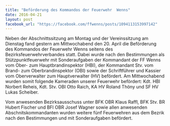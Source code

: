 ```yaml
---
title: "Beförderung des Kommandos der Feuerwehr  Wenns"
date: 2016-04-21
layout: post
facebook_url: "https://facebook.com/ffwenns/posts/1094113153997142"
---
```


Neben der Abschnittssitzung am Montag und der Vereinssitzung am Dienstag fand gestern am Mittwochabend den 20. April die Beförderung des Kommandos der Feuerwehr Wenns seitens des Bezirksfeuerwehrverbandes statt. Dabei wurde nach den Bestimmungen als Stützpunktfeuerwehr mit Sonderaufgaben der Kommandant der FF Wenns vom Ober- zum Hauptbrandinspektor (HBI), der Kommandant Stv. vom Brand- zum Oberbrandinspektor (OBI) sowie der Schriftführer und Kassier vom Oberverwalter zum Hauptverwalter (HV) befördert. Am Mittwochabend wurden somit folgende Kameraden unserer Feuerwehr befördert: Kdt. HBI Norbert Reheis, Kdt. Stv. OBI Otto Raich, KA HV Roland Thöny und SF HV Lukas Scheiber.

Vom anwesenden Bezirksausschuss unter BFK OBR Klaus Raffl, BFK Stv. BR Hubert Fischer und BFI OBR Josef Wagner sowie allen anwesenden Abschnitskommandanten wurden weitere fünf Feuerwehren aus dem Bezrik nach den Bestimmungen und mit Sonderaufgaben befördert.
